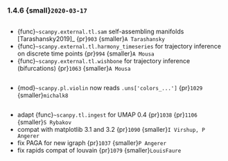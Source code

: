 ### 1.4.6 {small}`2020-03-17`

~~~{rubric} Functionality in `external`
~~~

- {func}`~scanpy.external.tl.sam` self-assembling manifolds [Tarashansky2019]_ {pr}`903` {smaller}`A Tarashansky`
- {func}`~scanpy.external.tl.harmony_timeseries` for trajectory inference on discrete time points {pr}`994` {smaller}`A Mousa`
- {func}`~scanpy.external.tl.wishbone` for trajectory inference (bifurcations) {pr}`1063` {smaller}`A Mousa`

```{rubric} Code design
```

- {mod}`~scanpy.pl.violin` now reads `.uns['colors_...']` {pr}`1029` {smaller}`michalk8`

```{rubric} Bug fixes
```

- adapt {func}`~scanpy.tl.ingest` for UMAP 0.4 {pr}`1038` {pr}`1106` {smaller}`S Rybakov`
- compat with matplotlib 3.1 and 3.2 {pr}`1090` {smaller}`I Virshup, P Angerer`
- fix PAGA for new igraph {pr}`1037` {smaller}`P Angerer`
- fix rapids compat of louvain {pr}`1079` {smaller}`LouisFaure`
